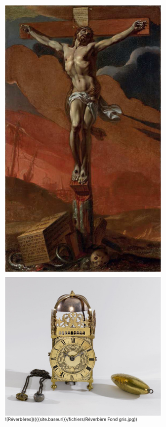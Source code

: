 ![Sacquespee](/fichiers/oeuvres/2014-sacquespee.jpg)

![Horloge](/fichiers/oeuvres/2013-horloge.jpg)
![Réverbères](({{site.baseurl}}/fichiers/Réverbère Fond gris.jpg))